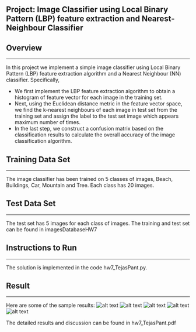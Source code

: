 ## Project: Image Classifier using Local Binary Pattern (LBP) feature extraction and Nearest-Neighbour Classifier

## Overview
---
In this project we implement a simple image classifier using Local Binary Pattern (LBP) feature
extraction algorithm and a Nearest Neighbour (NN) classifier. Specifically,

* We first implement the LBP feature extraction algorithm to obtain a histogram of feature
vector for each image in the training set.
* Next, using the Euclidean distance metric in the feature vector space, we find the k-nearest
neighbours of each image in test set from the training set and assign the label to the test set
image which appears maximum number of times.
* In the last step, we construct a confusion matrix based on the classification results to calculate
the overall accuracy of the image classification algorithm.

[//]: # (Image References)

[image1]: ./write_up_images/Class_beach_ImageNum_0.jpg "Image 1"
[image2]: ./write_up_images/Class_building_ImageNum_0.jpg "Image 2"
[image3]: ./write_up_images/Class_car_ImageNum_0.jpg "Image 3"
[image4]: ./write_up_images/Class_mountain_ImageNum_0.jpg "Image 4"
[image5]: ./write_up_images/Class_tree_ImageNum_0.jpg "Image 5"

## Training Data Set
---
The image classifier has been trained on 5 classes of images, Beach, Buildings, Car, Mountain and Tree. Each class has 20 images. 

## Test Data Set
---
The test set has 5 images for each class of images. The training and test set can be found in imagesDatabaseHW7

## Instructions to Run
---
The solution is implemented in the code hw7_TejasPant.py.

## Result
---
Here are some of the sample results:
![alt text][image1]
![alt text][image2]
![alt text][image3]
![alt text][image4]
![alt text][image5]

The detailed results and discussion can be found in hw7_TejasPant.pdf 